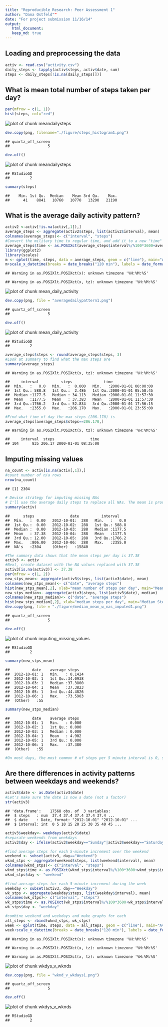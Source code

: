 ```yaml
---
title: "Reproducible Research: Peer Assessment 1"
author: "Dana Ostfeld""
date: "For project submission 11/16/14"
output: 
   html_document:
   keep_md: true
---
```


## Loading and preprocessing the data

```r
activ <- read.csv("activity.csv")
daily_steps <- tapply(activ$steps, activ$date, sum)
steps <- daily_steps[!is.na(daily_steps[])]
```

## What is mean total number of steps taken per day?

```r
par(mfrow = c(1, 1))
hist(steps, col="red")
```

![plot of chunk meandailysteps](./figure/meandailysteps-1.png) 

```r
dev.copy(png, filename="./figure/steps_histogram1.png")
```

```
## quartz_off_screen 
##                 5
```

```r
dev.off()
```

![plot of chunk meandailysteps](./figure/meandailysteps-2.png) 

```
## RStudioGD 
##         2
```

```r
summary(steps)
```

```
##    Min. 1st Qu.  Median    Mean 3rd Qu.    Max. 
##      41    8841   10760   10770   13290   21190
```

## What is the average daily activity pattern?


```r
activ2 <-activ[!is.na(activ[,1]),]
average_steps <- aggregate(activ2$steps, list(activ2$interval), mean)
colnames(average_steps)<- c("interval", "steps")
#Convert the military time to regular time, and add it to a new "time" column
average_steps$time <- as.POSIXct(average_steps$interval%/%100*3600+average_steps$interval%%100*60, "%H:%M:%S", origin = "2000-01-01 00:00:00")
library(ggplot2)
library(scales)
m <- qplot(time, steps, data = average_steps, geom = c("line"), main="Average Steps per Day, 10/12-11/12")
m+scale_x_datetime(breaks = date_breaks("120 min"), labels = date_format("%H:%M"))
```

```
## Warning in as.POSIXlt.POSIXct(x): unknown timezone '%H:%M:%S'
```

```
## Warning in as.POSIXlt.POSIXct(x, tz): unknown timezone '%H:%M:%S'
```

![plot of chunk mean_daily_activity](./figure/mean_daily_activity-1.png) 

```r
dev.copy(png, file = "averagedailypattern1.png")
```

```
## quartz_off_screen 
##                 5
```

```r
dev.off()
```

![plot of chunk mean_daily_activity](./figure/mean_daily_activity-2.png) 

```
## RStudioGD 
##         2
```

```r
average_steps$steps <- round(average_steps$steps, 3)
#Look at summary to find what the max steps are
summary(average_steps)
```

```
## Warning in as.POSIXlt.POSIXct(x, tz): unknown timezone '%H:%M:%S'
```

```
##     interval          steps              time                    
##  Min.   :   0.0   Min.   :  0.000   Min.   :2000-01-01 00:00:00  
##  1st Qu.: 588.8   1st Qu.:  2.486   1st Qu.:2000-01-01 05:58:45  
##  Median :1177.5   Median : 34.113   Median :2000-01-01 11:57:30  
##  Mean   :1177.5   Mean   : 37.383   Mean   :2000-01-01 11:57:30  
##  3rd Qu.:1766.2   3rd Qu.: 52.834   3rd Qu.:2000-01-01 17:56:15  
##  Max.   :2355.0   Max.   :206.170   Max.   :2000-01-01 23:55:00
```

```r
#Find what time of day the max steps (206.170) is
average_steps[average_steps$steps==206.170,]
```

```
## Warning in as.POSIXlt.POSIXct(x, tz): unknown timezone '%H:%M:%S'
```

```
##     interval  steps                time
## 104      835 206.17 2000-01-01 08:35:00
```

## Imputing missing values

```r
na_count <- activ[is.na(activ[,1]),]
#count number of n/a rows
nrow(na_count)
```

```
## [1] 2304
```

```r
# Devise strategy for imputing missing NAs
# I'll use the average daily steps to replace all NAs. The mean is provided in the summary data.
summary(activ)
```

```
##      steps                date          interval     
##  Min.   :  0.00   2012-10-01:  288   Min.   :   0.0  
##  1st Qu.:  0.00   2012-10-02:  288   1st Qu.: 588.8  
##  Median :  0.00   2012-10-03:  288   Median :1177.5  
##  Mean   : 37.38   2012-10-04:  288   Mean   :1177.5  
##  3rd Qu.: 12.00   2012-10-05:  288   3rd Qu.:1766.2  
##  Max.   :806.00   2012-10-06:  288   Max.   :2355.0  
##  NA's   :2304     (Other)   :15840
```

```r
#The summary data shows that the mean steps per day is 37.38
activ3 <- activ
#Next, create dataset with the NA values replaced with 37.38
activ3[is.na(activ3)] <- 37.38
par(mfrow = c(1, 2))
new_stps_mean<- aggregate(activ3$steps, list(activ3$date), mean)
colnames(new_stps_mean)<- c("date", "average steps")
hist(new_stps_mean[,2], xlab="mean number of steps per day", main="Mean Steps/Day")
new_stps_median<- aggregate(activ3$steps, list(activ3$date), median)
colnames(new_stps_median)<- c("date", "average steps")
hist(new_stps_median[,2], xlab="median steps per day", main="Median Steps/Day")
dev.copy(png, file = "./figure/median_mean_w_nas_imputed1.png")
```

```
## quartz_off_screen 
##                 5
```

```r
dev.off()
```

![plot of chunk imputing_missing_values](./figure/imputing_missing_values-1.png) 

```
## RStudioGD 
##         2
```

```r
summary(new_stps_mean)
```

```
##          date    average steps    
##  2012-10-01: 1   Min.   : 0.1424  
##  2012-10-02: 1   1st Qu.:34.0938  
##  2012-10-03: 1   Median :37.3800  
##  2012-10-04: 1   Mean   :37.3823  
##  2012-10-05: 1   3rd Qu.:44.4826  
##  2012-10-06: 1   Max.   :73.5903  
##  (Other)   :55
```

```r
summary(new_stps_median)
```

```
##          date    average steps   
##  2012-10-01: 1   Min.   : 0.000  
##  2012-10-02: 1   1st Qu.: 0.000  
##  2012-10-03: 1   Median : 0.000  
##  2012-10-04: 1   Mean   : 4.902  
##  2012-10-05: 1   3rd Qu.: 0.000  
##  2012-10-06: 1   Max.   :37.380  
##  (Other)   :55
```

```r
#On most days, the most common # of steps per 5 minute interval is 0, so the median is often 0.
```

## Are there differences in activity patterns between weekdays and weekends?

```r
activ3$date <- as.Date(activ3$date)
#Let's make sure the date is now a date (not a factor)
str(activ3)
```

```
## 'data.frame':	17568 obs. of  3 variables:
##  $ steps   : num  37.4 37.4 37.4 37.4 37.4 ...
##  $ date    : Date, format: "2012-10-01" "2012-10-01" ...
##  $ interval: int  0 5 10 15 20 25 30 35 40 45 ...
```

```r
activ3$weekday<- weekdays(activ3$date)
#separate weekends from weekdays
activ3$day <- ifelse(activ3$weekday=="Sunday"|activ3$weekday=="Saturday", "Weekend", "Weekday") 

#find average steps for each 5-minute increment over the weekend
weekend <- subset(activ3, day=="Weekend")
wknd_stps <- aggregate(weekend$steps, list(weekend$interval), mean)
colnames(wknd_stps)<- c("interval", "steps")
wknd_stps$time <- as.POSIXct(wknd_stps$interval%/%100*3600+wknd_stps$interval%%100*60, "%H:%M:%S", origin = "2000-01-01 00:00:00")
wknd_stps$day <- "weekend"

#find average steps for each 5-minute increment during the week
weekday <- subset(activ3, day=="Weekday")
wk_stps <- aggregate(weekday$steps, list(weekday$interval), mean)
colnames(wk_stps)<- c("interval", "steps")
wk_stps$time <- as.POSIXct(wk_stps$interval%/%100*3600+wk_stps$interval%%100*60, "%H:%M:%S", origin = "2000-01-01 00:00:00")
wk_stps$day <- "weekday"

#combine weekend and weekdays and make graphs for each
all_steps <- rbind(wknd_stps, wk_stps)
week <- qplot(time, steps, data = all_steps, geom = c("line"), main="Average Weekday Steps per Day, Oct/12-Nov/12", facets = day~.)
week+scale_x_datetime(breaks = date_breaks("120 min"), labels = date_format("%H:%M"))
```

```
## Warning in as.POSIXlt.POSIXct(x): unknown timezone '%H:%M:%S'
```

```
## Warning in as.POSIXlt.POSIXct(x, tz): unknown timezone '%H:%M:%S'
```

```
## Warning in as.POSIXlt.POSIXct(x, tz): unknown timezone '%H:%M:%S'
```

![plot of chunk wkdys_v_wknds](./figure/wkdys_v_wknds-1.png) 

```r
dev.copy(png, file = "wknd_v_wkdays1.png")
```

```
## quartz_off_screen 
##                 5
```

```r
dev.off()
```

![plot of chunk wkdys_v_wknds](./figure/wkdys_v_wknds-2.png) 

```
## RStudioGD 
##         2
```
